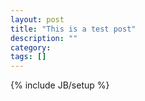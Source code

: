 ```yaml
---
layout: post
title: "This is a test post"
description: ""
category: 
tags: []
---
```

{% include JB/setup %}
